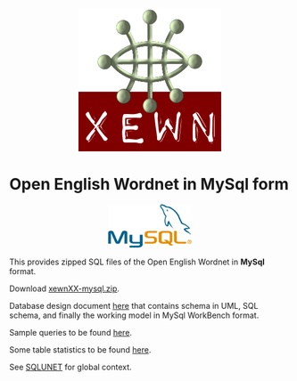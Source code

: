<p align="center">
<img width="256" height="256" src="images/xewn2.png">
</p>

# Open English Wordnet in MySql form

<p align="center">
<img width="150" src="images/MySQL.png">
</p>

This provides zipped SQL files of the Open English Wordnet in **MySql** format.

Download [xewnXX-mysql.zip](https://x-englishwordnet.github.io/mysql/xewnXX-mysql.zip).

Database design document [here](xewn.pdf) that contains schema in UML, SQL schema, and finally the working model in MySql WorkBench format.

Sample queries to be found [here](xewn-queries.pdf).

Some table statistics to be found [here](https://x-englishwordnet.github.io/mysql/stats/stats-XX.html).

See [SQLUNET](http://sqlunet.sourceforge.net/) for global context.
